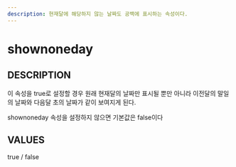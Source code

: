 ```yaml
---
description: 현재달에 해당하지 않는 날짜도 공백에 표시하는 속성이다.
---
```


# shownoneday

## DESCRIPTION

이 속성을 true로 설정할 경우 원래 현재달의 날짜만 표시될 뿐만 아니라 이전달의 말일의 날짜와 다음달 초의 날짜가 같이 보여지게 된다.

shownoneday 속성을 설정하지 않으면 기본값은 false이다

## VALUES

true / false

